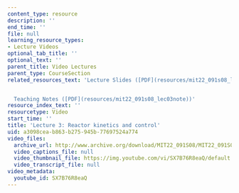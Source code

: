 ```yaml
---
content_type: resource
description: ''
end_time: ''
file: null
learning_resource_types:
- Lecture Videos
optional_tab_title: ''
optional_text: ''
parent_title: Video Lectures
parent_type: CourseSection
related_resources_text: 'Lecture Slides ([PDF](resources/mit22_091s08_lec03))


  Teaching Notes ([PDF](resources/mit22_091s08_lec03note))'
resource_index_text: ''
resourcetype: Video
start_time: ''
title: 'Lecture 3: Reactor kinetics and control'
uid: a3098cea-b863-b275-945b-77697524a774
video_files:
  archive_url: http://www.archive.org/download/MIT22_091S08/MIT22_091S08lec03_300k.mp4
  video_captions_file: null
  video_thumbnail_file: https://img.youtube.com/vi/SX7B76R8eaQ/default.jpg
  video_transcript_file: null
video_metadata:
  youtube_id: SX7B76R8eaQ
---
```

